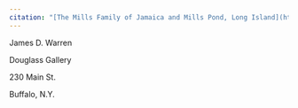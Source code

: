 ```yaml
---
citation: "[The Mills Family of Jamaica and Mills Pond, Long Island](https://www.queenslibrary.org/manuscripts/0205#bg-largeview-about), Archives at Queens Library, Queens Borough Public Library, Jamaica NY."
---
```

James D. Warren

Douglass Gallery

230 Main St.

Buffalo, N.Y. 


